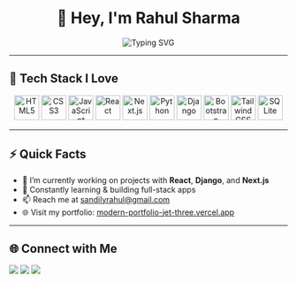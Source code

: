 <h1 align="center">👋 Hey, I'm Rahul Sharma</h1>

<p align="center">
  <img src="https://readme-typing-svg.demolab.com?font=Fira+Code&size=24&pause=1000&color=36BCF7&width=435&lines=Full-Stack+Web+Developer;React+%7C+Next.js+%7C+Django+Lover;Clean+Code+%7C+Modern+UI%2FUX+Enthusiast" alt="Typing SVG" />
</p>

---

## 🚀 Tech Stack I Love

<p align="center">
  <img src="https://cdn.jsdelivr.net/gh/devicons/devicon/icons/html5/html5-original.svg" title="HTML5" width="45" height="45" />
  <img src="https://cdn.jsdelivr.net/gh/devicons/devicon/icons/css3/css3-original.svg" title="CSS3" width="45" height="45" />
  <img src="https://cdn.jsdelivr.net/gh/devicons/devicon/icons/javascript/javascript-original.svg" title="JavaScript" width="45" height="45" />
  <img src="https://cdn.jsdelivr.net/gh/devicons/devicon/icons/react/react-original.svg" title="React" width="45" height="45" />
  <img src="https://cdn.jsdelivr.net/gh/devicons/devicon/icons/nextjs/nextjs-original.svg" title="Next.js" width="45" height="45" />
  <img src="https://cdn.jsdelivr.net/gh/devicons/devicon/icons/python/python-original.svg" title="Python" width="45" height="45" />
  <img src="https://cdn.jsdelivr.net/gh/devicons/devicon/icons/django/django-plain.svg" title="Django" width="45" height="45" />
  <img src="https://cdn.jsdelivr.net/gh/devicons/devicon/icons/bootstrap/bootstrap-original.svg" title="Bootstrap" width="45" height="45" />
  <img src="https://www.vectorlogo.zone/logos/tailwindcss/tailwindcss-icon.svg" title="Tailwind CSS" width="45" height="45" />
  <img src="https://cdn.jsdelivr.net/gh/devicons/devicon/icons/sqlite/sqlite-original.svg" title="SQLite" width="45" height="45" />
</p>

---

## ⚡ Quick Facts

- 🔭 I’m currently working on projects with **React**, **Django**, and **Next.js**
- 🧠 Constantly learning & building full-stack apps
- 📫 Reach me at [sandilyrahul@gmail.com](mailto:sandilyrahul@gmail.com)
- 🌐 Visit my portfolio: [modern-portfolio-jet-three.vercel.app](https://modern-portfolio-jet-three.vercel.app/)

---

## 🌐 Connect with Me

<p align="left">
  <a href="mailto:sandilyrahul@gmail.com"><img src="https://img.shields.io/badge/Email-D14836?style=for-the-badge&logo=gmail&logoColor=white" /></a>
  <a href="https://www.linkedin.com/in/rahul-sharma-69509b33a/" target="_blank"><img src="https://img.shields.io/badge/LinkedIn-0A66C2?style=for-the-badge&logo=linkedin&logoColor=white" /></a>
  <a href="https://modern-portfolio-jet-three.vercel.app/" target="_blank"><img src="https://img.shields.io/badge/Portfolio-000000?style=for-the-badge&logo=vercel&logoColor=white" /></a>
</p>

